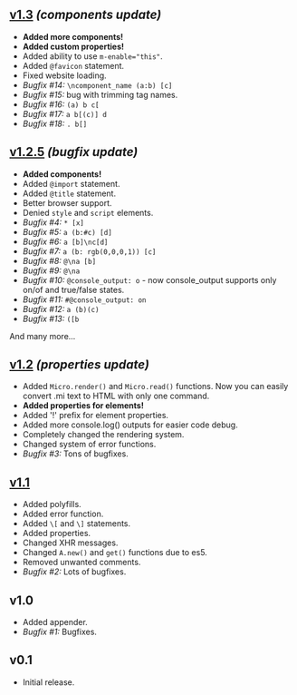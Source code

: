 ## [v1.3](https://github.com/PDKnight/Micro.js/blob/7a332545c58d7b7115842cef1c3c0129be012a2f/src/micro.js) *(components update)*
* **Added more components!**
* **Added custom properties!**
* Added ability to use `m-enable="this"`.
* Added `@favicon` statement.
* Fixed website loading.
* *Bugfix #14:* `\ncomponent_name (a:b) [c]`
* *Bugfix #15:* bug with trimming tag names.
* *Bugfix #16:* `(a) b c[`
* *Bugfix #17:* `a b[(c)] d`
* *Bugfix #18:* `. b[]`

## [v1.2.5](https://github.com/PDKnight/Micro.js/blob/2f22626e4d2cfff903606f41dc37dea802d80081/src/micro.js) *(bugfix update)*
* **Added components!**
* Added `@import` statement.
* Added `@title` statement.
* Better browser support.
* Denied `style` and `script` elements.
* *Bugfix #4:* `* [x]`
* *Bugfix #5:* `a (b:#c) [d]`
* *Bugfix #6:* `a [b]\nc[d]`
* *Bugfix #7:* `a (b: rgb(0,0,0,1)) [c]`
* *Bugfix #8:* `@\na [b]`
* *Bugfix #9:* `@\na`
* *Bugfix #10:* `@console_output: o` - now console_output supports only on/of and true/false states.
* *Bugfix #11:* `#@console_output: on`
* *Bugfix #12:* `a (b)(c)`
* *Bugfix #13:* `([b`

And many more...

## [v1.2](https://github.com/PDKnight/Micro.js/blob/34e1b847b2cd6e015ac9d437b67cff6e3f93b843/src/micro.js) *(properties update)*
* Added `Micro.render()` and `Micro.read()` functions. Now you can easily convert .mi text to HTML with only one command.
* **Added properties for elements!**
* Added '!' prefix for element properties.
* Added more console.log() outputs for easier code debug.
* Completely changed the rendering system.
* Changed system of error functions.
* *Bugfix #3:* Tons of bugfixes.

## [v1.1](https://github.com/PDKnight/Micro.js/blob/c66f924bcd0591484c4ce43b6677774849e8deb2/src/micro.js)
* Added polyfills.
* Added error function.
* Added `\[` and `\]` statements.
* Added properties.
* Changed XHR messages.
* Changed `A.new()` and `get()` functions due to es5.
* Removed unwanted comments.
* *Bugfix #2:* Lots of bugfixes.

## v1.0
* Added appender.
* *Bugfix #1:* Bugfixes.

## v0.1
* Initial release.
